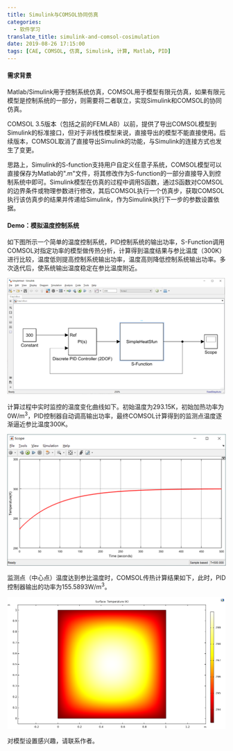 ```yaml
---
title: Simulink与COMSOL协同仿真
categories:
  - 软件学习
translate_title: simulink-and-comsol-cosimulation
date: 2019-08-26 17:15:00
tags: [CAE, COMSOL, 仿真, Simulink, 计算, Matlab, PID]
---
```


#### 需求背景

Matlab/Simulink用于控制系统仿真，COMSOL用于模型有限元仿真，如果有限元模型是控制系统的一部分，则需要将二者联立，实现Simulink和COMSOL的协同仿真。

COMSOL 3.5版本（包括之前的FEMLAB）以前，提供了导出COMSOL模型到Simulink的标准接口，但对于非线性模型来说，直接导出的模型不能直接使用。后续版本，COMSOL取消了直接导出Simulink的功能，与Simulink的连接方式也发生了变更。

思路上，Simulink的S-function支持用户自定义任意子系统，COMSOL模型可以直接保存为Matlab的".m"文件，将其修改作为S-function的一部分直接导入到控制系统中即可。Simulink模型在仿真的过程中调用S函数，通过S函数对COMSOL的边界条件或物理参数进行修改，其后COMSOL执行一个仿真步，获取COMSOL执行该仿真步的结果并传递给Simulink，作为Simulink执行下一步的参数设置依据。

#### Demo：模拟温度控制系统

如下图所示一个简单的温度控制系统，PID控制系统的输出功率，S-Function调用COMSOL对指定功率的模型做传热分析，计算得到温度结果与参比温度（300K）进行比较，温度低则提高控制系统输出功率，温度高则降低控制系统输出功率。多次迭代后，使系统输出温度稳定在参比温度附近。

![Simulink_S_function](/assets/img/blogimgs/cax/comsol_simulink/Simulink_S_function.png)

计算过程中实时监控的温度变化曲线如下。初始温度为293.15K，初始加热功率为0W/m<sup>3</sup>，PID控制器自动调高输出功率，最终COMSOL计算得到的监测点温度逐渐逼近参比温度300K。

![Simulink_Scope](/assets/img/blogimgs/cax/comsol_simulink/Simulink_Scope.png)

监测点（中心点）温度达到参比温度时，COMSOL传热计算结果如下，此时，PID控制器输出的功率为155.5893W/m<sup>3</sup>。

![COMSOL_Capture](/assets/img/blogimgs/cax/comsol_simulink/COMSOL_Capture.png)

对模型设置感兴趣，请联系作者。
